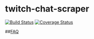 # twitch-chat-scraper
[![Build Status](https://travis-ci.org/FireEater64/twitch-chat-scraper.svg)](https://travis-ci.org/FireEater64/twitch-chat-scraper)
[![Coverage Status](https://coveralls.io/repos/FireEater64/twitch-chat-scraper/badge.svg?branch=master&service=github)](https://coveralls.io/github/FireEater64/twitch-chat-scraper?branch=master)

##[FAQ](http://blog.georgevanburgh.co.uk/2016/01/05/twitch-chat-scraper-faq/)
